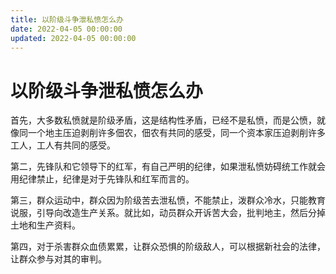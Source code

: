 ```yaml
---
title: 以阶级斗争泄私愤怎么办
date: 2022-04-05 00:00:00
updated: 2022-04-05 00:00:00
---
```


# 以阶级斗争泄私愤怎么办

首先，大多数私愤就是阶级矛盾，这是结构性矛盾，已经不是私愤，而是公愤，就像同一个地主压迫剥削许多佃农，佃农有共同的感受，同一个资本家压迫剥削许多工人，工人有共同的感受。

第二，先锋队和它领导下的红军，有自己严明的纪律，如果泄私愤妨碍统工作就会用纪律禁止，纪律是对于先锋队和红军而言的。

第三，群众运动中，群众因为阶级苦去泄私愤，不能禁止，泼群众冷水，只能教育说服，引导向改造生产关系。就比如，动员群众开诉苦大会，批判地主，然后分掉土地和生产资料。

第四，对于杀害群众血债累累，让群众恐惧的阶级敌人，可以根据新社会的法律，让群众参与对其的审判。
